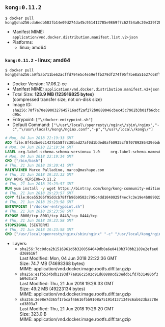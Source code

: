 ## `kong:0.11.2`

```console
$ docker pull kong@sha256:da6edb583fb14e09d274da45c951412705e9869f7c62f54a0c20e339f2851655
```

-	Manifest MIME: `application/vnd.docker.distribution.manifest.list.v2+json`
-	Platforms:
	-	linux; amd64

### `kong:0.11.2` - linux; amd64

```console
$ docker pull kong@sha256:a9f5ab711be62acffd794e5c4e59effb379df274f95f7be8a51627c68ffde585
```

-	Docker Version: 17.06.2-ce
-	Manifest MIME: `application/vnd.docker.distribution.manifest.v2+json`
-	Total Size: **123.9 MB (123916825 bytes)**  
	(compressed transfer size, not on-disk size)
-	Image ID: `sha256:78f7a70e8900327645716adf2af272b0888046cbec45c7902b3b01fb6cbcd95c`
-	Entrypoint: `["\/docker-entrypoint.sh"]`
-	Default Command: `["\/usr\/local\/openresty\/nginx\/sbin\/nginx","-c","\/usr\/local\/kong\/nginx.conf","-p","\/usr\/local\/kong\/"]`

```dockerfile
# Mon, 04 Jun 2018 22:19:33 GMT
ADD file:8f4b3be0c1427b158f7c30bad27af0d1bded0af60935cf8f0789286439ebdde9 in / 
# Mon, 04 Jun 2018 22:19:34 GMT
LABEL org.label-schema.schema-version== 1.0     org.label-schema.name=CentOS Base Image     org.label-schema.vendor=CentOS     org.label-schema.license=GPLv2     org.label-schema.build-date=20180531
# Mon, 04 Jun 2018 22:19:34 GMT
CMD ["/bin/bash"]
# Thu, 21 Jun 2018 19:20:41 GMT
MAINTAINER Marco Palladino, marco@mashape.com
# Thu, 21 Jun 2018 19:23:33 GMT
ENV KONG_VERSION=0.11.2
# Thu, 21 Jun 2018 19:23:57 GMT
RUN yum install -y wget https://bintray.com/kong/kong-community-edition-rpm/download_file?file_path=centos/7/kong-community-edition-$KONG_VERSION.el7.noarch.rpm &&     yum clean all
# Thu, 21 Jun 2018 19:23:57 GMT
COPY file:0ce55305f95ddcb78ffb96b9502c795c4dd1040025f4ec7c3e19e4b889022b90 in /docker-entrypoint.sh 
# Thu, 21 Jun 2018 19:23:58 GMT
ENTRYPOINT ["/docker-entrypoint.sh"]
# Thu, 21 Jun 2018 19:23:58 GMT
EXPOSE 8000/tcp 8001/tcp 8443/tcp 8444/tcp
# Thu, 21 Jun 2018 19:23:58 GMT
STOPSIGNAL [SIGTERM]
# Thu, 21 Jun 2018 19:23:58 GMT
CMD ["/usr/local/openresty/nginx/sbin/nginx" "-c" "/usr/local/kong/nginx.conf" "-p" "/usr/local/kong/"]
```

-	Layers:
	-	`sha256:7dc0dca2b1516961d6b3200564049db0a6e0410b370bb2189e2efae0d368616f`  
		Last Modified: Mon, 04 Jun 2018 22:22:36 GMT  
		Size: 74.7 MB (74693368 bytes)  
		MIME: application/vnd.docker.image.rootfs.diff.tar.gzip
	-	`sha256:e1f5534bdb1193d77a816c2502c91d60888cd23eddb1fd7b31480bf3b69d3af2`  
		Last Modified: Thu, 21 Jun 2018 19:29:33 GMT  
		Size: 49.2 MB (49223134 bytes)  
		MIME: application/vnd.docker.image.rootfs.diff.tar.gzip
	-	`sha256:2e98e7d365f17bcaf46616fbb9108a7519141371349c6ab623ba278ecd3893a7`  
		Last Modified: Thu, 21 Jun 2018 19:29:20 GMT  
		Size: 323.0 B  
		MIME: application/vnd.docker.image.rootfs.diff.tar.gzip
